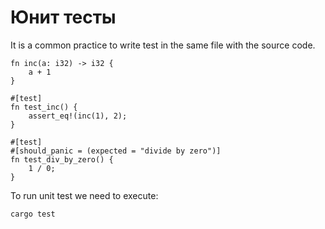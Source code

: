 # Юнит тесты

It is a common practice to write test in the same file with the source code.

```
fn inc(a: i32) -> i32 {
    a + 1
}

#[test]
fn test_inc() {
    assert_eq!(inc(1), 2);
}

#[test]
#[should_panic = (expected = "divide by zero")]
fn test_div_by_zero() {
    1 / 0;
}
```

To run unit test we need to execute:

```
cargo test
```


